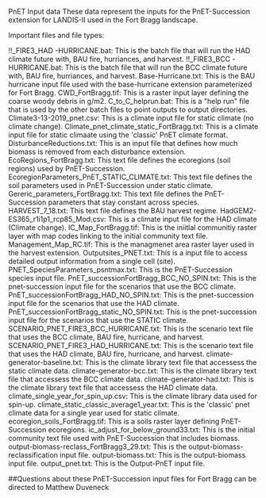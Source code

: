 PnET Input data
These data represent the inputs for the PnET-Succession extension for LANDIS-II used in the Fort Bragg landscape.

Important files and file types:

!!_FIRE3_HAD -HURRICANE.bat: This is the batch file that will run the HAD climate future with, BAU fire, hurriances, and harvest.
!!_FIRE3_BCC -HURRICANE.bat: This is the batch file that will run the BCC climate future with, BAU fire, hurriances, and harvest.
Base-Hurricane.txt: This is the BAU hurricane input file used with the base-hurricane extension parameterized for Fort Bragg.
CWD_FortBragg.tif: This is a raster input layer defining the coarse woody debris in g/m2.
C_to_C_helprun.bat: This is a "help run" file that is used by the other batch files to point outputs to output directories.
Climate3-13-2019_pnet.csv: This is a climate input file for static climate (no climate change).
Climate_pnet_climate_static_FortBragg.txt: This is a climate input file for static climaate using the 'classic' PnET climate format.
DisturbanceReductions.txt: This is an input file that defines how much biomass is removed from each disturbance extension.
EcoRegions_FortBragg.txt: This text file defines the ecoregions (soil regions) used by PnET-Succession.
EcoregionParameters_PnET_STATIC_CLIMATE.txt: This text file defines the soil parameters used in PnET-Succession under static climate.
Gereric_parameters_FortBragg.txt: This text file defines the PnET-Succession parameters that stay constant across species.
HARVEST_7_18.txt: This text file defines the BAU harvest regime.
HadGEM2-ES365_r1i1p1_rcp85_Mod.csv: This is a climate input file for the HAD climate (Climate change).
IC_Map_FortBragg.tif: This is the iniitlal communitiy raster layer with map codes linking to the initial community text file.
Management_Map_RC.tif: This is the managmenet area raster layer used in the harvest extension.
Outputsites_PNET.txt: This is a input file to access detailed output information from a single cell (site).
PNET_SpeciesParameters_psntmax.txt: This is the PnET-Succession species input file.
PnET_successionFortBragg_BCC_NO_SPIN.txt: This is the pnet-succession input file for the scenarios that use the BCC climate.
PnET_successionFortBragg_HAD_NO_SPIN.txt: This is the pnet-succession input file for the scenarios that use the HAD climate.
PnET_successionFortBragg_static_NO_SPIN.txt: This is the pnet-succession input file for the scenarios that use the STATIC climate.
SCENARIO_PNET_FIRE3_BCC_HURRICANE.txt: This is the scenario text file that uses the BCC climate, BAU fire, hurricane, and harvest.
SCENARIO_PNET_FIRE3_HAD_HURRICANE.txt: This is the scenario text file that uses the HAD climate, BAU fire, hurricane, and harvest.
climate-generator-baseline.txt: This is the climate library text file that accessess the static climate data.
climate-generator-bcc.txt: This is the climate library text file that accessess the BCC climate data.
climate-generator-had.txt: This is the climate library text file that accessess the HAD climate data.
climate_single_year_for_spin_up.csv: This is the climate library data used for spin-up.
climate_static_classic_average1_year.txt: This is the 'classic' pnet climate data for a single year used for static climate.
ecoregion_soils_FortBragg.tif: This is a soils raster layer defining PnET-Succession ecoregions.
ic_adjust_for_below_ground33.txt: This is the initial community text file used with PnET-Succession that includes biomass.
output-biomass-reclass_FortBragg3_29.txt: This is the output-biomass-reclassification input file.
output-biomass.txt: This is the output-biomass input file.
output_pnet.txt: This is the Output-PnET input file.

##Questions about these PnET-Succession input files for Fort Bragg can be directed to Matthew Duveneck

